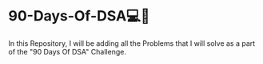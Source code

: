 # 90-Days-Of-DSA💻🚀
In this Repository, I will be adding all the Problems that I will solve as a part of the "90 Days Of DSA" Challenge.
